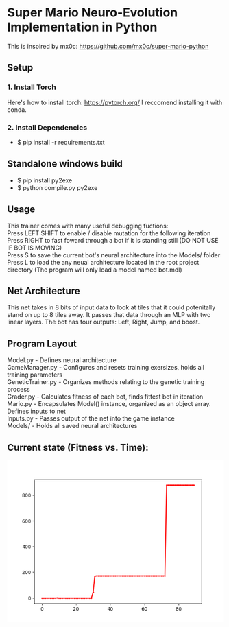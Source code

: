 # Super Mario Neuro-Evolution Implementation in Python

This is inspired by mx0c: https://github.com/mx0c/super-mario-python

## Setup

### 1. Install Torch

Here's how to install torch: https://pytorch.org/
I reccomend installing it with conda.

### 2. Install Dependencies

* $ pip install -r requirements.txt

## Standalone windows build

* $ pip install py2exe
* $ python compile.py py2exe

## Usage

This trainer comes with many useful debugging fuctions:  
Press LEFT SHIFT to enable / disable mutation for the following iteration  
Press RIGHT to fast foward through a bot if it is standing still (DO NOT USE IF BOT IS MOVING)  
Press S to save the current bot's neural architecture into the Models/ folder  
Press L to load the any neual architecture located in the root project directory (The program will only load a model named bot.mdl)

## Net Architecture

This net takes in 8 bits of input data to look at tiles that it could potenitally stand on up to 8 tiles away. It passes that data through an MLP with two linear layers. The bot has four outputs: Left, Right, Jump, and boost.

## Program Layout

Model.py - Defines neural architecture  
GameManager.py - Configures and resets training exersizes, holds all training parameters  
GeneticTrainer.py - Organizes methods relating to the genetic training process  
Grader.py - Calculates fitness of each bot, finds fittest bot in iteration  
Mario.py - Encapsulates Model() instance, organized as an object array. Defines inputs to net  
Inputs.py - Passes output of the net into the game instance  
Models/ - Holds all saved neural architectures  

## Current state (Fitness vs. Time):
![Alt text](img/WORKING.png "current state")
